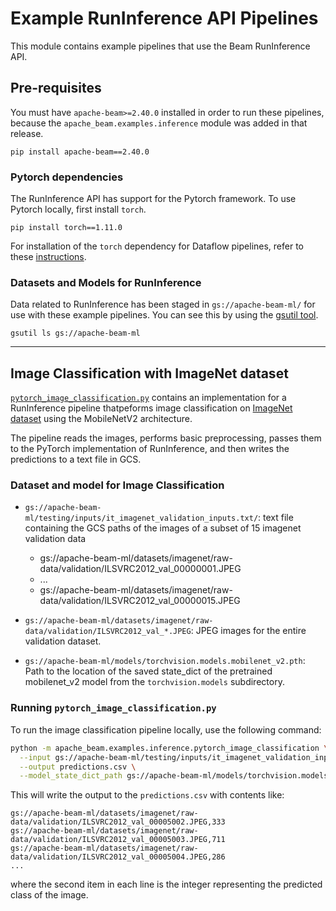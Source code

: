 <!--
    Licensed to the Apache Software Foundation (ASF) under one
    or more contributor license agreements.  See the NOTICE file
    distributed with this work for additional information
    regarding copyright ownership.  The ASF licenses this file
    to you under the Apache License, Version 2.0 (the
    "License"); you may not use this file except in compliance
    with the License.  You may obtain a copy of the License at

      http://www.apache.org/licenses/LICENSE-2.0

    Unless required by applicable law or agreed to in writing,
    software distributed under the License is distributed on an
    "AS IS" BASIS, WITHOUT WARRANTIES OR CONDITIONS OF ANY
    KIND, either express or implied.  See the License for the
    specific language governing permissions and limitations
    under the License.
-->

# Example RunInference API Pipelines

This module contains example pipelines that use the Beam RunInference
API. <!---TODO: Add link to full documentation on Beam website when it's published.-->

## Pre-requisites

You must have `apache-beam>=2.40.0` installed in order to run these pipelines,
because the `apache_beam.examples.inference` module was added in that release.
```
pip install apache-beam==2.40.0
```

### Pytorch dependencies
The RunInference API has support for the Pytorch framework. To use Pytorch locally, first install `torch`.
```
pip install torch==1.11.0
```

For installation of the `torch` dependency for Dataflow pipelines, refer to these
[instructions](https://beam.apache.org/documentation/sdks/python-pipeline-dependencies/#pypi-dependencies).

<!---
TODO: Add link to full documentation on Beam website when it's published.

i.e. "See the
[documentation](https://beam.apache.org/documentation/dsls/dataframes/overview/#pre-requisites)
for details."
-->

### Datasets and Models for RunInference
Data related to RunInference has been staged in
`gs://apache-beam-ml/` for use with these example pipelines. You can see this by using the [gsutil tool](https://cloud.google.com/storage/docs/gsutil#gettingstarted).
```
gsutil ls gs://apache-beam-ml
```

---
## Image Classification with ImageNet dataset

[`pytorch_image_classification.py`](./pytorch_image_classification.py) contains
an implementation for a RunInference pipeline thatpeforms image classification
on [ImageNet dataset](https://www.image-net.org/) using the MobileNetV2
architecture.

The pipeline reads the images, performs basic preprocessing, passes them to the
PyTorch implementation of RunInference, and then writes the predictions
to a text file in GCS.

### Dataset and model for Image Classification

<!---
TODO: Add once benchmark test is released
- `gs://apache-beam-ml/testing/inputs/imagenet_validation_inputs.txt`:
  text file containing the GCS paths of the images of all 5000 imagenet validation data
    - gs://apache-beam-ml/datasets/imagenet/raw-data/validation/ILSVRC2012_val_00000001.JPEG
    - ...
    - gs://apache-beam-ml/datasets/imagenet/raw-data/validation/ILSVRC2012_val_00050000.JPEG
-->
- `gs://apache-beam-ml/testing/inputs/it_imagenet_validation_inputs.txt/`:
  text file containing the GCS paths of the images of a subset of 15 imagenet
  validation data
    - gs://apache-beam-ml/datasets/imagenet/raw-data/validation/ILSVRC2012_val_00000001.JPEG
    - ...
    - gs://apache-beam-ml/datasets/imagenet/raw-data/validation/ILSVRC2012_val_00000015.JPEG

- `gs://apache-beam-ml/datasets/imagenet/raw-data/validation/ILSVRC2012_val_*.JPEG`:
  JPEG images for the entire validation dataset.

- `gs://apache-beam-ml/models/torchvision.models.mobilenet_v2.pth`: Path to
  the location of the saved state_dict of the pretrained mobilenet_v2 model
  from the `torchvision.models` subdirectory.

### Running `pytorch_image_classification.py`

To run the image classification pipeline locally, use the following command:
```sh
python -m apache_beam.examples.inference.pytorch_image_classification \
  --input gs://apache-beam-ml/testing/inputs/it_imagenet_validation_inputs.txt \
  --output predictions.csv \
  --model_state_dict_path gs://apache-beam-ml/models/torchvision.models.mobilenet_v2.pth
```

This will write the output to the `predictions.csv` with contents like:
```
gs://apache-beam-ml/datasets/imagenet/raw-data/validation/ILSVRC2012_val_00005002.JPEG,333
gs://apache-beam-ml/datasets/imagenet/raw-data/validation/ILSVRC2012_val_00005003.JPEG,711
gs://apache-beam-ml/datasets/imagenet/raw-data/validation/ILSVRC2012_val_00005004.JPEG,286
...
```
where the second item in each line is the integer representing the predicted class of the
image.

